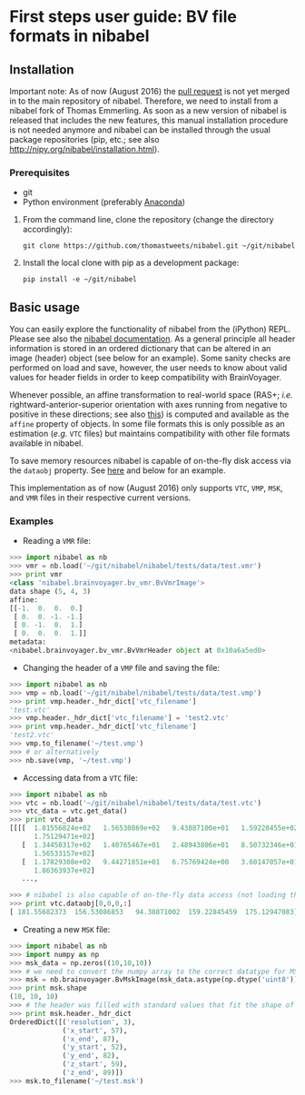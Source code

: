 # First steps user guide: BV file formats in nibabel

## Installation
Important note: As of now (August 2016) the [pull request](https://github.com/nipy/nibabel/pull/216) is not yet merged in to the main repository of nibabel. Therefore, we need to install from a nibabel fork of Thomas Emmerling. As soon as a new version of nibabel is released that includes the new features, this manual installation procedure is not needed anymore and nibabel can be installed through the usual package repositories (pip, etc.; see also http://nipy.org/nibabel/installation.html).

### Prerequisites
- git
- Python environment (preferably [Anaconda](https://www.continuum.io/downloads))


1. From the command line, clone the repository (change the directory accordingly):
   
   ```
   git clone https://github.com/thomastweets/nibabel.git ~/git/nibabel
   ```
2. Install the local clone with pip as a development package:
   
   ```
   pip install -e ~/git/nibabel
   ```

## Basic usage
You can easily explore the functionality of nibabel from the (iPython) REPL. Please see also the [nibabel documentation](http://nipy.org/nibabel/manual.html). As a general principle all header information is stored in an ordered dictionary that can be altered in an image (header) object (see below for an example). Some sanity checks are performed on load and save, however, the user needs to know about valid values for header fields in order to keep compatibility with BrainVoyager.

Whenever possible, an affine transformation to real-world space (RAS+; _i.e._ rightward-anterior-superior orientation with axes running from negative to positive in these directions; see also [this](http://nipy.org/nibabel/coordinate_systems.html#nibabel-always-uses-an-ras-output-space)) is computed and available as the ```affine``` property of objects. In some file formats this is only possible as an estimation (_e.g._ ```VTC``` files) but maintains compatibility with other file formats available in nibabel.

To save memory resources nibabel is capable of on-the-fly disk access via the ```dataobj``` property. See [here](http://nipy.org/nibabel/images_and_memory.html#saving-time-and-memory) and below for an example.

This implementation as of now (August 2016) only supports ```VTC```, ```VMP```, ```MSK```, and ```VMR``` files in their respective current versions.

### Examples
- Reading a ```VMR``` file:
```python
>>> import nibabel as nb
>>> vmr = nb.load('~/git/nibabel/nibabel/tests/data/test.vmr')
>>> print vmr
<class 'nibabel.brainvoyager.bv_vmr.BvVmrImage'>
data shape (5, 4, 3)
affine:
[[-1.  0.  0.  0.]
 [ 0.  0. -1. -1.]
 [ 0. -1.  0.  1.]
 [ 0.  0.  0.  1.]]
metadata:
<nibabel.brainvoyager.bv_vmr.BvVmrHeader object at 0x10a6a5ed0>
```

- Changing the header of a ```VMP``` file and saving the file:
```python
>>> import nibabel as nb
>>> vmp = nb.load('~/git/nibabel/nibabel/tests/data/test.vmp')
>>> print vmp.header._hdr_dict['vtc_filename']
'test.vtc'
>>> vmp.header._hdr_dict['vtc_filename'] = 'test2.vtc'
>>> print vmp.header._hdr_dict['vtc_filename']
'test2.vtc'
>>> vmp.to_filename('~/test.vmp')
>>> # or alternatively
>>> nb.save(vmp, '~/test.vmp')
```

- Accessing data from a ```VTC``` file:
```python
>>> import nibabel as nb
>>> vtc = nb.load('~/git/nibabel/nibabel/tests/data/test.vtc')
>>> vtc_data = vtc.get_data()
>>> print vtc_data
[[[[  1.81556824e+02   1.56530869e+02   9.43887100e+01   1.59228455e+02
      1.75129471e+02]
   [  1.34450317e+02   1.40765467e+01   2.48943806e+01   8.50732346e+01
      1.56533157e+02]
   [  1.17829308e+02   9.44271851e+01   6.75769424e+00   3.60147057e+01
      1.86363937e+02]
   ...,

>>> # nibabel is also capable of on-the-fly data access (not loading the whole file at once):
>>> print vtc.dataobj[0,0,0,:]
[ 181.55682373  156.53086853   94.38871002  159.22845459  175.12947083]
```

- Creating a new ```MSK``` file:
```python
>>> import nibabel as nb
>>> import numpy as np
>>> msk_data = np.zeros((10,10,10))
>>> # we need to convert the numpy array to the correct datatype for MSK files
>>> msk = nb.brainvoyager.BvMskImage(msk_data.astype(np.dtype('uint8')), None)
>>> print msk.shape
(10, 10, 10)
>>> # the header was filled with standard values that fit the shape of the data
>>> print msk.header._hdr_dict
OrderedDict([('resolution', 3),
             ('x_start', 57),
             ('x_end', 87),
             ('y_start', 52),
             ('y_end', 82),
             ('z_start', 59),
             ('z_end', 89)])
>>> msk.to_filename('~/test.msk')
```
